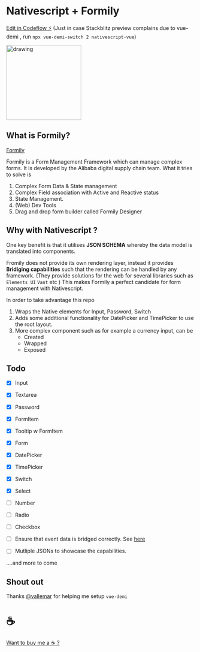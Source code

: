 # Nativescript + Formily
[Edit in Codeflow ⚡️](https://stackblitz.com/~/github.com/azriel46d/nativescript-formily-example)
(Just in case Stackblitz preview complains due to vue-demi , run `npx vue-demi-switch 2 nativescript-vue`)


<img src="example-formily-ns.gif" alt="drawing" width="200" style="margin:0 auto;"/>


## What is Formily?

[Formily](https://formilyjs.org/)

Formily is a Form Management Framework which can manage complex forms. It is developed by the Alibaba digital supply chain team. 
What it tries to solve is 
1. Complex Form Data &amp; State management
2. Complex Field association with Active and Reactive status
3. State Management.
4. (Web) Dev Tools
5. Drag and drop form builder called Formily Designer

## Why with Nativescript ? 
One key benefit is that it utilises **JSON SCHEMA** whereby the data model is translated into components.

Fromily does not provide its own rendering layer, instead it provides **Bridiging capabilities** such that the rendering can be handled by any framework. (They provide solutions for the web for several libraries such as `Elements UI` `Vant` etc ) This makes Formily a perfect candidate for form management with Nativescript.

In order to take advantage this repo 
1. Wraps the Native elements for Input, Password, Switch
2. Adds some additional functionality for DatePicker and TimePicker to use the root layout.
3. More complex component such as for example a currency input, can be
    - Created
    - Wrapped
    - Exposed

## Todo
- [x] Input
- [x] Textarea
- [x] Password
- [x] FormItem
- [x] Tooltip w FormItem
- [x] Form
- [x] DatePicker
- [x] TimePicker
- [x] Switch
- [x] Select
- [ ] Number
- [ ] Radio
- [ ] Checkbox
- [ ] Ensure that event data is bridged correctly. See [here](https://github.com/alibaba/formily/blob/formily_next/packages/element/src/input/index.ts#L9)
- [ ] Mutliple JSONs to showcase the capabilities.


....and more to come
## Shout out
Thanks [@vallemar](https://github.com/vallemar) for helping me setup `vue-demi`



# ☕️
[Want to buy me a ☕️ ?](https://www.buymeacoffee.com/azriel46d)